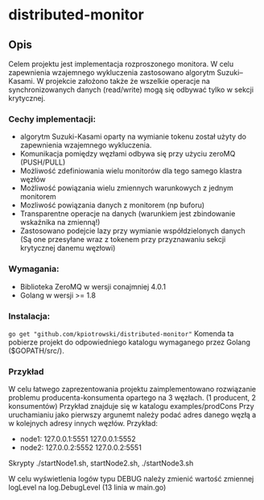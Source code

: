 # distributed-monitor

## Opis
Celem projektu jest implementacja rozproszonego monitora.
W celu zapewnienia wzajemnego wykluczenia zastosowano algorytm Suzuki–Kasami.
W projekcie założono także że wszelkie operacje na synchronizowanych danych (read/write) mogą się
odbywać tylko w sekcji krytycznej.

### Cechy implementacji:
 - algorytm Suzuki-Kasami oparty na wymianie tokenu został użyty do zapewnienia wzajemnego
     wykluczenia.
 - Komunikacja pomiędzy węzłami odbywa się przy użyciu zeroMQ (PUSH/PULL)
 - Możliwość zdefiniowania wielu monitorów dla tego samego klastra węzłów
 - Możliwość powiązania wielu zmiennych warunkowych z jednym monitorem
 - Mozliwość powiązania danych z monitorem (np buforu)
 - Transparentne operacje na danych (warunkiem jest zbindowanie wskaźnika na zmienną!)
 - Zastosowano podejcie lazy przy wymianie współdzielonych danych (Są one przesyłane wraz z tokenem
     przy przyznawaniu sekcji krytycznej danemu węzłowi)


### Wymagania:
  - Biblioteka ZeroMQ w wersji conajmniej 4.0.1
  - Golang w wersji >= 1.8

### Instalacja:
 `go get "github.com/kpiotrowski/distributed-monitor"`
 Komenda ta pobierze projekt do odpowiedniego katalogu wymaganego przez Golang ($GOPATH/src/).

### Przykład
  W celu łatwego zaprezentowania projektu zaimplementowano rozwiązanie problemu
  producenta-konsumenta opartego na 3 węzłach. (1 producent, 2 konsumentów)
  Przykład znajduje się w katalogu examples/prodCons
  Przy uruchamianiu jako pierwszy argunemt należy podać adres danego węzłą a w kolejnych adresy
  innych węzłów. Przykład:
  - node1: 127.0.0.1:5551 127.0.0.1:5552
  - node2: 127.0.0.2:5552 127.0.0.2:5551

  Skrypty ./startNode1.sh, startNode2.sh, ./startNode3.sh

  W celu wyświetlenia logów typu DEBUG należy zmienić wartość zmiennej logLevel na log.DebugLevel
  (13 linia w main.go)


